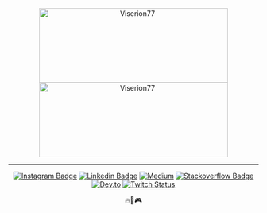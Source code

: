 <div align="center">

  <img align="center" src="https://github-readme-streak-stats.herokuapp.com/?user=Viserion77&theme=onedark" width="380" height="150" alt="Viserion77" />
  <img align="center" src="https://github-readme-stats.vercel.app/api/top-langs/?username=Viserion77&layout=compact&theme=onedark" width="380" height="150" alt="Viserion77" />

</div>

---

<div align="center">

  [![Instagram Badge](https://img.shields.io/badge/-Instagram-F954AD?style=flat-square&logo=Instagram&logoColor=white&link=https://www.instagram.com/viserion_77/)](https://www.instagram.com/viserion_77/)
  [![Linkedin Badge](https://img.shields.io/badge/-LinkedIn-blue?style=flat-square&logo=Linkedin&logoColor=white&link=https://www.linkedin.com/in/jefersonalves77/)](https://www.linkedin.com/in/jefersonalves77/)
  [![Medium](https://img.shields.io/badge/-Medium-grey?style=flat-square&logo=Medium&logoColor=white&link=https://medium.com/@viserion77)](https://medium.com/@viserion77)
  [![Stackoverflow Badge](https://img.shields.io/badge/-Stackoverflow-4CA143?style=flat-square&logo=Stackoverflow&logoColor=white&link=https://pt.stackoverflow.com/users/19594258/viserion77)](https://pt.stackoverflow.com/users/19594258/viserion77)
  [![Dev.to](https://img.shields.io/badge/-Dev.to-black?style=flat-square&logo=DevTo&logoColor=white&link=https://dev.to/viserion77)](https://dev.to/viserion77)
  [![Twitch Status](https://img.shields.io/twitch/status/viserion77_?color=purple)](https://www.twitch.tv/viserion77_)

</div>

<div align="center">

  :fire::dragon::video_game:

</div>
